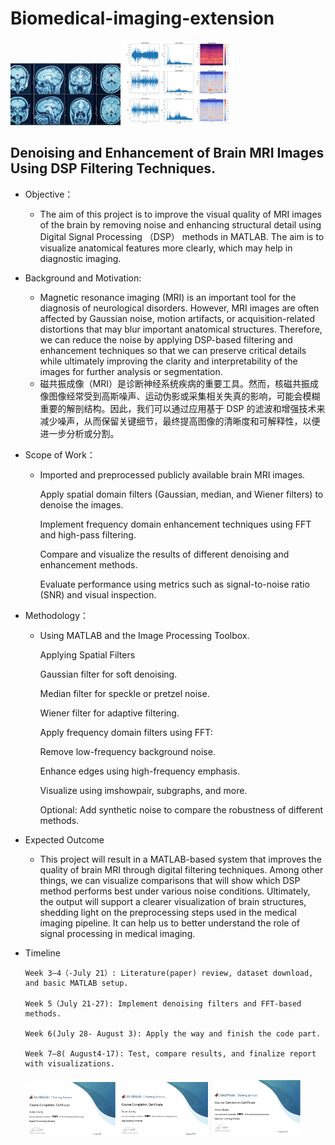 # Biomedical-imaging-extension
<img src="Images/MRI.png" style="width:35%; height:auto;">    <img src="Images/Signal Processing.png" style="width:35%; height:auto;">

## Denoising and Enhancement of Brain MRI Images Using DSP Filtering Techniques. 
  * Objective：
    * The aim of this project is to improve the visual quality of MRI images of the brain by removing noise and enhancing structural detail using Digital Signal Processing （DSP） methods in MATLAB. The aim is to visualize anatomical features more clearly, which may help in diagnostic imaging.
  * Background and Motivation: 
    * Magnetic resonance imaging (MRI) is an important tool for the diagnosis of neurological disorders. However, MRI images are often affected by Gaussian noise, motion artifacts, or acquisition-related distortions that may blur important anatomical structures. Therefore, we can reduce the noise by applying DSP-based filtering and enhancement techniques so that we can preserve critical details while ultimately improving the clarity and interpretability of the images for further analysis or segmentation.
    *  磁共振成像（MRI）是诊断神经系统疾病的重要工具。然而，核磁共振成像图像经常受到高斯噪声、运动伪影或采集相关失真的影响，可能会模糊重要的解剖结构。因此，我们可以通过应用基于 DSP 的滤波和增强技术来减少噪声，从而保留关键细节，最终提高图像的清晰度和可解释性，以便进一步分析或分割。
  * Scope of Work：
    * Imported and preprocessed publicly available brain MRI images. 

      Apply spatial domain filters (Gaussian, median, and Wiener filters) to denoise the images. 

      Implement frequency domain enhancement techniques using FFT and high-pass filtering. 

      Compare and visualize the results of different denoising and enhancement methods. 

      Evaluate performance using metrics such as signal-to-noise ratio (SNR) and visual inspection.
      
 * Methodology：
    * Using MATLAB and the Image Processing Toolbox. 

      Applying Spatial Filters 

      Gaussian filter for soft denoising. 

      Median filter for speckle or pretzel noise. 

      Wiener filter for adaptive filtering. 

      Apply frequency domain filters using FFT: 

      Remove low-frequency background noise. 

      Enhance edges using high-frequency emphasis. 

      Visualize using imshowpair, subgraphs, and more. 

      Optional: Add synthetic noise to compare the robustness of different methods.
* Expected Outcome  
     * This project will result in a MATLAB-based system that improves the quality of brain MRI through digital filtering techniques. Among other things, we can visualize comparisons          that will show which DSP method performs best under various noise conditions. Ultimately, the output will support a clearer visualization of brain structures, shedding light on         the preprocessing steps used in the medical imaging pipeline. It can help us to better understand the role of signal processing in medical imaging.
* Timeline 

      Week 3–4（-July 21）: Literature(paper) review, dataset download, and basic MATLAB setup. 

      Week 5（July 21-27): Implement denoising filters and FFT-based methods. 

      Week 6(July 28- August 3): Apply the way and finish the code part.  

      Week 7–8( August4-17): Test, compare results, and finalize report with visualizations.

  ####

  <img src="Images/Signal Processing .png" style="width:30%; height:auto;">
  <img src="Images/App Building Onramp.png" style="width:30%; height:auto;"> 
  <img src="Images/Machine Learning Onramp.png" style="width:30%; height:auto;"> 
